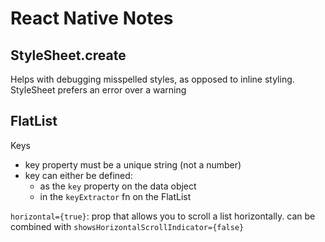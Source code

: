 # React Native Notes

## StyleSheet.create

Helps with debugging misspelled styles, as opposed to inline styling. StyleSheet prefers an error over a warning

## FlatList

Keys

- key property must be a unique string (not a number)
- key can either be defined:
  - as the `key` property on the data object
  - in the `keyExtractor` fn on the FlatList

`horizontal={true}`: prop that allows you to scroll a list horizontally. can be combined with `showsHorizontalScrollIndicator={false}`
